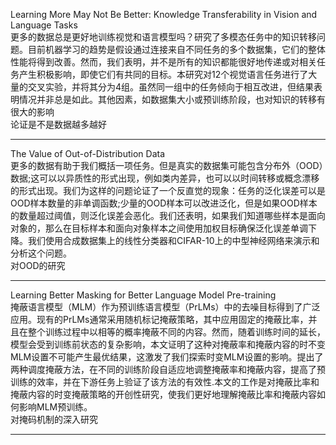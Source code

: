 Learning More May Not Be Better: Knowledge Transferability in Vision and Language Tasks    
更多的数据总是更好地训练视觉和语言模型吗？研究了多模态任务中的知识转移问题。目前机器学习的趋势是假设通过连接来自不同任务的多个数据集，它们的整体性能将得到改善。然而，我们表明，并不是所有的知识都能很好地传递或对相关任务产生积极影响，即使它们有共同的目标。本研究对12个视觉语言任务进行了大量的交叉实验，并将其分为4组。虽然同一组中的任务倾向于相互改进，但结果表明情况并非总是如此。其他因素，如数据集大小或预训练阶段，也对知识的转移有很大的影响     
论证是不是数据越多越好 

-----
The Value of Out-of-Distribution Data     
更多的数据有助于我们概括一项任务。但是真实的数据集可能包含分布外（OOD）数据;这可以以异质性的形式出现，例如类内差异，也可以以时间转移或概念漂移的形式出现。我们为这样的问题论证了一个反直觉的现象：任务的泛化误差可以是OOD样本数量的非单调函数;少量的OOD样本可以改进泛化，但是如果OOD样本的数量超过阈值，则泛化误差会恶化。我们还表明，如果我们知道哪些样本是面向对象的，那么在目标样本和面向对象样本之间使用加权目标确保泛化误差单调下降。我们使用合成数据集上的线性分类器和CIFAR-10上的中型神经网络来演示和分析这个问题。     
对OOD的研究

------
Learning Better Masking for Better Language Model Pre-training    
掩蔽语言模型（MLM）作为预训练语言模型（PrLMs）中的去噪目标得到了广泛应用。现有的PrLMs通常采用随机标记掩蔽策略，其中应用固定的掩蔽比率，并且在整个训练过程中以相等的概率掩蔽不同的内容。然而，随着训练时间的延长，模型会受到训练前状态的复杂影响，本文证明了这种对掩蔽率和掩蔽内容的时不变MLM设置不可能产生最优结果，这激发了我们探索时变MLM设置的影响。提出了两种调度掩蔽方法，在不同的训练阶段自适应地调整掩蔽率和掩蔽内容，提高了预训练的效率，并在下游任务上验证了该方法的有效性.本文的工作是对掩蔽比率和掩蔽内容的时变掩蔽策略的开创性研究，使我们更好地理解掩蔽比率和掩蔽内容如何影响MLM预训练。       
对掩码机制的深入研究

-----